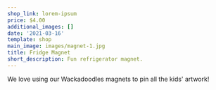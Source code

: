 ```yaml
---
shop_link: lorem-ipsum
price: $4.00
additional_images: []
date: '2021-03-16'
template: shop
main_image: images/magnet-1.jpg
title: Fridge Magnet
short_description: Fun refrigerator magnet.
---
```

We love using our Wackadoodles magnets to pin all the kids' artwork!
